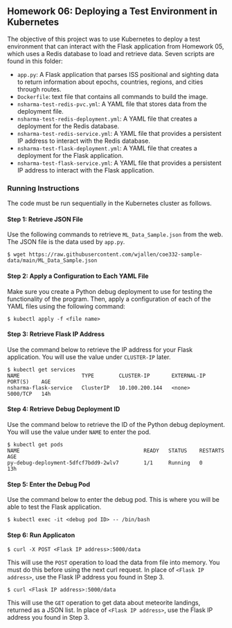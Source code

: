 ## Homework 06: Deploying a Test Environment in Kubernetes

The objective of this project was to use Kubernetes to deploy a test environment that can interact with the Flask application from Homework 05, which uses a Redis database to load and retrieve data. Seven scripts are found in this folder:

* `app.py`: A Flask application that parses ISS positional and sighting data to return information about epochs, countries, regions, and cities through routes.
* `Dockerfile`: text file that contains all commands to build the image.
* `nsharma-test-redis-pvc.yml`: A YAML file that stores data from the deployment file.
* `nsharma-test-redis-deployment.yml`: A YAML file that creates a deployment for the Redis database.
* `nsharma-test-redis-service.yml`: A YAML file that provides a persistent IP address to interact with the Redis database.
* `nsharma-test-flask-deployment.yml`: A YAML file that creates a deployment for the Flask application.
* `nsharma-test-flask-service.yml`: A YAML file that provides a persistent IP address to interact with the Flask application.

### Running Instructions

The code must be run sequentially in the Kubernetes cluster as follows.

#### Step 1: Retrieve JSON File

Use the following commands to retrieve `ML_Data_Sample.json` from the web. The JSON file is the data used by `app.py`.

```
$ wget https://raw.githubusercontent.com/wjallen/coe332-sample-data/main/ML_Data_Sample.json
```

#### Step 2: Apply a Configuration to Each YAML File

Make sure you create a Python debug deployment to use for testing the functionality of the program. Then, apply a configuration of each of the YAML files using the following command:

```
$ kubectl apply -f <file name>
```

#### Step 3: Retrieve Flask IP Address

Use the command below to retrieve the IP address for your Flask application. You will use the value under `CLUSTER-IP` later.

```
$ kubectl get services
NAME                    TYPE        CLUSTER-IP       EXTERNAL-IP   PORT(S)    AGE
nsharma-flask-service   ClusterIP   10.100.200.144   <none>        5000/TCP   14h
```

#### Step 4: Retrieve Debug Deployment ID

Use the command below to retrieve the ID of the Python debug deployment. You will use the value under `NAME` to enter the pod.

```
$ kubectl get pods
NAME                                        READY   STATUS    RESTARTS        AGE
py-debug-deployment-5dfcf7bdd9-2wlv7        1/1     Running   0               13h
```

#### Step 5: Enter the Debug Pod

Use the command below to enter the debug pod. This is where you will be able to test the Flask application.

```
$ kubectl exec -it <debug pod ID> -- /bin/bash
```

#### Step 6: Run Applicaton

```
$ curl -X POST <Flask IP address>:5000/data
```

This will use the `POST` operation to load the data from file into memory. You must do this before using the next curl request. In place of `<Flask IP address>`, use the Flask IP address you found in Step 3.

```
$ curl <Flask IP address>:5000/data
```

This will use the `GET` operation to get data about meteorite landings, returned as a JSON list. In place of `<Flask IP address>`, use the Flask IP address you found in Step 3.
